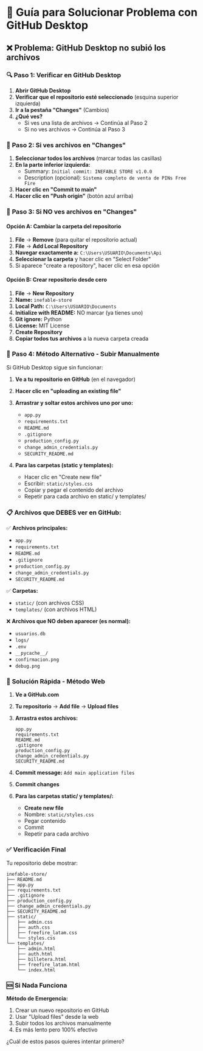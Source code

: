 # 🔧 Guía para Solucionar Problema con GitHub Desktop

## ❌ Problema: GitHub Desktop no subió los archivos

### 🔍 **Paso 1: Verificar en GitHub Desktop**

1. **Abrir GitHub Desktop**
2. **Verificar que el repositorio esté seleccionado** (esquina superior izquierda)
3. **Ir a la pestaña "Changes"** (Cambios)
4. **¿Qué ves?**
   - Si ves una lista de archivos → Continúa al Paso 2
   - Si no ves archivos → Continúa al Paso 3

### 🔄 **Paso 2: Si ves archivos en "Changes"**

1. **Seleccionar todos los archivos** (marcar todas las casillas)
2. **En la parte inferior izquierda:**
   - Summary: `Initial commit: INEFABLE STORE v1.0.0`
   - Description (opcional): `Sistema completo de venta de PINs Free Fire`
3. **Hacer clic en "Commit to main"**
4. **Hacer clic en "Push origin"** (botón azul arriba)

### 📁 **Paso 3: Si NO ves archivos en "Changes"**

#### **Opción A: Cambiar la carpeta del repositorio**
1. **File** → **Remove** (para quitar el repositorio actual)
2. **File** → **Add Local Repository**
3. **Navegar exactamente a:** `C:\Users\USUARIO\Documents\Api`
4. **Seleccionar la carpeta** y hacer clic en "Select Folder"
5. Si aparece "create a repository", hacer clic en esa opción

#### **Opción B: Crear repositorio desde cero**
1. **File** → **New Repository**
2. **Name:** `inefable-store`
3. **Local Path:** `C:\Users\USUARIO\Documents`
4. **Initialize with README:** NO marcar (ya tienes uno)
5. **Git ignore:** Python
6. **License:** MIT License
7. **Create Repository**
8. **Copiar todos tus archivos** a la nueva carpeta creada

### 🚀 **Paso 4: Método Alternativo - Subir Manualmente**

Si GitHub Desktop sigue sin funcionar:

1. **Ve a tu repositorio en GitHub** (en el navegador)
2. **Hacer clic en "uploading an existing file"**
3. **Arrastrar y soltar estos archivos uno por uno:**
   - `app.py`
   - `requirements.txt`
   - `README.md`
   - `.gitignore`
   - `production_config.py`
   - `change_admin_credentials.py`
   - `SECURITY_README.md`

4. **Para las carpetas (static y templates):**
   - Hacer clic en "Create new file"
   - Escribir: `static/styles.css`
   - Copiar y pegar el contenido del archivo
   - Repetir para cada archivo en static/ y templates/

### 📋 **Archivos que DEBES ver en GitHub:**

✅ **Archivos principales:**
- `app.py`
- `requirements.txt`
- `README.md`
- `.gitignore`
- `production_config.py`
- `change_admin_credentials.py`
- `SECURITY_README.md`

✅ **Carpetas:**
- `static/` (con archivos CSS)
- `templates/` (con archivos HTML)

❌ **Archivos que NO deben aparecer (es normal):**
- `usuarios.db`
- `logs/`
- `.env`
- `__pycache__/`
- `confirmacion.png`
- `debug.png`

### 🔧 **Solución Rápida - Método Web**

1. **Ve a GitHub.com**
2. **Tu repositorio** → **Add file** → **Upload files**
3. **Arrastra estos archivos:**
   ```
   app.py
   requirements.txt
   README.md
   .gitignore
   production_config.py
   change_admin_credentials.py
   SECURITY_README.md
   ```
4. **Commit message:** `Add main application files`
5. **Commit changes**

6. **Para las carpetas static/ y templates/:**
   - **Create new file**
   - Nombre: `static/styles.css`
   - Pegar contenido
   - Commit
   - Repetir para cada archivo

### ✅ **Verificación Final**

Tu repositorio debe mostrar:
```
inefable-store/
├── README.md
├── app.py
├── requirements.txt
├── .gitignore
├── production_config.py
├── change_admin_credentials.py
├── SECURITY_README.md
├── static/
│   ├── admin.css
│   ├── auth.css
│   ├── freefire_latam.css
│   └── styles.css
└── templates/
    ├── admin.html
    ├── auth.html
    ├── billetera.html
    ├── freefire_latam.html
    └── index.html
```

### 🆘 **Si Nada Funciona**

**Método de Emergencia:**
1. Crear un nuevo repositorio en GitHub
2. Usar "Upload files" desde la web
3. Subir todos los archivos manualmente
4. Es más lento pero 100% efectivo

¿Cuál de estos pasos quieres intentar primero?

